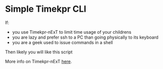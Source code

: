# Simple Timekpr CLI

If:
* you use Timekpr-nExT to limit time usage of your childrens
* you are lazy and prefer ssh to a PC than going physically to its keyboard
* you are a geek used to issue commands in a shell

Then likely you will like this script

More info on Timekpr-nExT [here](https://launchpad.net/timekpr-next).

